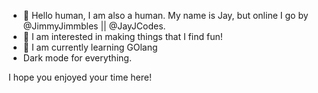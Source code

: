 - 👋 Hello human, I am also a human. My name is Jay, but online I go by @JimmyJimmbles || @JayJCodes. 
- 👀 I am interested in making things that I find fun! 
- 🌱 I am currently learning GOlang 
- Dark mode for everything. 

I hope you enjoyed your time here!

<!---
JimmyJimmbles/JimmyJimmbles is a ✨ special ✨ repository because its `README.md` (this file) appears on your GitHub profile.
You can click the Preview link to take a look at your changes.
--->

